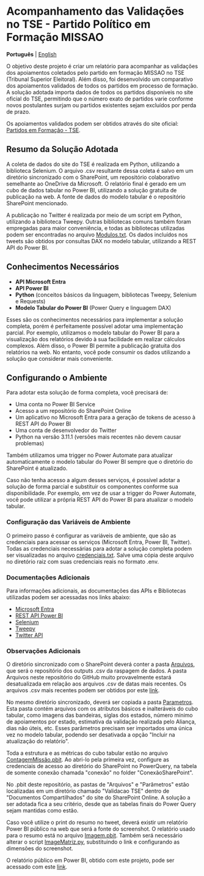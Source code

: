 # Acompanhamento das Validações no TSE - Partido Político em Formação MISSAO

**Português** | [English](README-en-us.md)

O objetivo deste projeto é criar um relatório para acompanhar as validações dos apoiamentos coletados pelo partido em formação MISSAO no TSE (Tribunal Superior Eleitoral). Além disso, foi desenvolvido um comparativo dos apoiamentos validados de todos os partidos em processo de formação. A solução adotada importa dados de todos os partidos disponíveis no site oficial do TSE, permitindo que o número exato de partidos varie conforme novos postulantes surjam ou partidos existentes sejam excluídos por perda de prazo.

Os apoiamentos validados podem ser obtidos através do site oficial: [Partidos em Formação - TSE](https://www.tse.jus.br/partidos/criacao-de-partido/partidos-em-formacao). 

## Resumo da Solução Adotada

A coleta de dados do site do TSE é realizada em Python, utilizando a biblioteca Selenium. O arquivo .csv resultante dessa coleta é salvo em um diretório sincronizado com o SharePoint, um repositório colaborativo semelhante ao OneDrive da Microsoft. O relatório final é gerado em um cubo de dados tabular no Power BI, utilizando a solução gratuita de publicação na web. A fonte de dados do modelo tabular é o repositório SharePoint mencionado.

A publicação no Twitter é realizada por meio de um script em Python, utilizando a biblioteca Tweepy. Outras bibliotecas comuns também foram empregadas para maior conveniência, e todas as bibliotecas utilizadas podem ser encontradas no arquivo [Modulos.txt](Modulos.txt). Os dados incluídos nos tweets são obtidos por consultas DAX no modelo tabular, utilizando a REST API do Power BI.

## Conhecimentos Necessários

- **API Microsoft Entra**
- **API Power BI**
- **Python** (conceitos básicos da linguagem, bibliotecas Tweepy, Selenium e Requests)
- **Modelo Tabular do Power BI** (Power Query e linguagem DAX)

Esses são os conhecimentos necessários para implementar a solução completa, porém é perfeitamente possível adotar uma implementação parcial. Por exemplo, utilizamos o modelo tabular do Power BI para a visualização dos relatórios devido à sua facilidade em realizar cálculos complexos. Além disso, o Power BI permite a publicação gratuita dos relatórios na web. No entanto, você pode consumir os dados utilizando a solução que considerar mais conveniente.

## Configurando o Ambiente

Para adotar esta solução de forma completa, você precisará de:

- Uma conta no Power BI Service
- Acesso a um repositório do SharePoint Online
- Um aplicativo no Microsoft Entra para a geração de tokens de acesso à REST API do Power BI
- Uma conta de desenvolvedor do Twitter
- Python na versão 3.11.1 (versões mais recentes não devem causar problemas)

Também utilizamos uma trigger no Power Automate para atualizar automaticamente o modelo tabular do Power BI sempre que o diretório do SharePoint é atualizado.

Caso não tenha acesso a algum desses serviços, é possível adotar a solução de forma parcial e substituir os componentes conforme sua disponibilidade. Por exemplo, em vez de usar a trigger do Power Automate, você pode utilizar a própria REST API do Power BI para atualizar o modelo tabular.

### Configuração das Variáveis de Ambiente

O primeiro passo é configurar as variáveis de ambiente, que são as credenciais para acessar os serviços (Microsoft Entra, Power BI, Twitter). Todas as credenciais necessárias para adotar a solução completa podem ser visualizadas no arquivo [credenciais.txt](credenciais.txt). Salve uma cópia deste arquivo no diretório raiz com suas credenciais reais no formato .env.

### Documentações Adicionais

Para informações adicionais, as documentações das APIs e Bibliotecas utilizadas podem ser acessadas nos links abaixo:

- [Microsoft Entra](https://learn.microsoft.com/pt-br/graph/identity-network-access-overview)
- [REST API Power BI](https://learn.microsoft.com/pt-br/rest/api/power-bi/)
- [Selenium](https://www.selenium.dev/documentation/)
- [Tweepy](https://docs.tweepy.org/en/stable/)
- [Twitter API](https://developer.x.com/en/docs/twitter-api)

### Observações Adicionais

O diretório sincronizado com o SharePoint deverá conter a pasta [Arquivos](Arquivos), que será o repositório dos outputs .csv da raspagem de dados. A pasta Arquivos neste repositório do GitHub muito provavelmente estará desatualizada em relação aos arquivos .csv de datas mais recentes. Os arquivos .csv mais recentes podem ser obtidos por este [link](https://www.dropbox.com/scl/fo/f1unxkrpy8wqh19wm9fbf/ADeOmtksP50NWqRu9T4Gvgs?rlkey=1owwc01plrlycnjgcdxew1bn2&st=fcerw9pp&dl=0).

No mesmo diretório sincronizado, deverá ser copiada a pasta [Parametros](Parametros). Esta pasta contém arquivos com os atributos básicos e inalteráveis do cubo tabular, como imagens das bandeiras, siglas dos estados, número mínimo de apoiamentos por estado, estimativa da validação realizada pelo Aliança, dias não úteis, etc. Esses parâmetros precisam ser importados uma única vez no modelo tabular, podendo ser desativada a opção "Incluir na atualização do relatório".

Toda a estrutura e as métricas do cubo tabular estão no arquivo [ContagemMissão.pbit](ContagemMissão.pbit). Ao abri-lo pela primeira vez, configure as credenciais de acesso ao diretório do SharePoint no PowerQuery, na tabela de somente conexão chamada "conexão" no folder "ConexãoSharePoint".

No .pbit deste repositório, as pastas de "Arquivos" e "Parâmetros" estão localizadas em um diretório chamado "Validacao TSE" dentro de "Documentos Compartilhados" do site do SharePoint Online. A solução a ser adotada fica a seu critério, desde que as tabelas finais do Power Query sejam mantidas como estão.

Caso você utilize o print do resumo no tweet, deverá existir um relatório Power BI público na web que será a fonte do screenshot. O relatório usado para o resumo está no arquivo [Imagem.pbit](Imagem.pbit). Também será necessário alterar o script [ImageMatriz.py](ImageMatriz.py), substituindo o link e configurando as dimensões do screenshot.

O relatório público em Power BI, obtido com este projeto, pode ser acessado com este [link](https://app.powerbi.com/view?r=eyJrIjoiMmVkZjM0ODEtNjkyMi00NjliLTlkYTgtNDE3ODg0ZTE1NDhlIiwidCI6ImFkY2JiMThhLWE3NzEtNDU5OS04YjllLWFiM2IzNmE3NWY1MSJ9).
